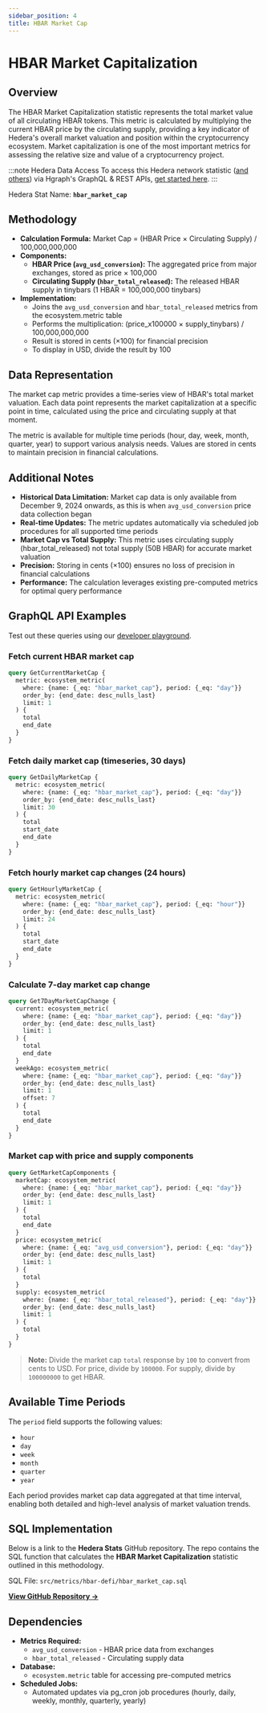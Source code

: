 ```yaml
---
sidebar_position: 4
title: HBAR Market Cap
---
```


# HBAR Market Capitalization

## Overview
The HBAR Market Capitalization statistic represents the total market value of all circulating HBAR tokens. This metric is calculated by multiplying the current HBAR price by the circulating supply, providing a key indicator of Hedera's overall market valuation and position within the cryptocurrency ecosystem. Market capitalization is one of the most important metrics for assessing the relative size and value of a cryptocurrency project.

:::note Hedera Data Access
To access this Hedera network statistic ([and others](/category/hedera-stats/)) via Hgraph's GraphQL & REST APIs, [get started here](https://www.hgraph.com/hedera).
:::

Hedera Stat Name: **`hbar_market_cap`**

## Methodology

- **Calculation Formula:** Market Cap = (HBAR Price × Circulating Supply) / 100,000,000,000
- **Components:**
  - **HBAR Price (`avg_usd_conversion`):** The aggregated price from major exchanges, stored as price × 100,000
  - **Circulating Supply (`hbar_total_released`):** The released HBAR supply in tinybars (1 HBAR = 100,000,000 tinybars)
- **Implementation:**
  - Joins the `avg_usd_conversion` and `hbar_total_released` metrics from the ecosystem.metric table
  - Performs the multiplication: (price_x100000 × supply_tinybars) / 100,000,000,000
  - Result is stored in cents (×100) for financial precision
  - To display in USD, divide the result by 100

## Data Representation

The market cap metric provides a time-series view of HBAR's total market valuation. Each data point represents the market capitalization at a specific point in time, calculated using the price and circulating supply at that moment.

The metric is available for multiple time periods (hour, day, week, month, quarter, year) to support various analysis needs. Values are stored in cents to maintain precision in financial calculations.

## Additional Notes

- **Historical Data Limitation:** Market cap data is only available from December 9, 2024 onwards, as this is when `avg_usd_conversion` price data collection began
- **Real-time Updates:** The metric updates automatically via scheduled job procedures for all supported time periods
- **Market Cap vs Total Supply:** This metric uses circulating supply (hbar_total_released) not total supply (50B HBAR) for accurate market valuation
- **Precision:** Storing in cents (×100) ensures no loss of precision in financial calculations
- **Performance:** The calculation leverages existing pre-computed metrics for optimal query performance

## GraphQL API Examples

Test out these queries using our [developer playground](https://dashboard.hgraph.com).

### Fetch current HBAR market cap

```graphql
query GetCurrentMarketCap {
  metric: ecosystem_metric(
    where: {name: {_eq: "hbar_market_cap"}, period: {_eq: "day"}}
    order_by: {end_date: desc_nulls_last}
    limit: 1
  ) {
    total
    end_date
  }
}
```

### Fetch daily market cap (timeseries, 30 days)

```graphql
query GetDailyMarketCap {
  metric: ecosystem_metric(
    where: {name: {_eq: "hbar_market_cap"}, period: {_eq: "day"}}
    order_by: {end_date: desc_nulls_last}
    limit: 30
  ) {
    total
    start_date
    end_date
  }
}
```

### Fetch hourly market cap changes (24 hours)

```graphql
query GetHourlyMarketCap {
  metric: ecosystem_metric(
    where: {name: {_eq: "hbar_market_cap"}, period: {_eq: "hour"}}
    order_by: {end_date: desc_nulls_last}
    limit: 24
  ) {
    total
    start_date
    end_date
  }
}
```

### Calculate 7-day market cap change

```graphql
query Get7DayMarketCapChange {
  current: ecosystem_metric(
    where: {name: {_eq: "hbar_market_cap"}, period: {_eq: "day"}}
    order_by: {end_date: desc_nulls_last}
    limit: 1
  ) {
    total
    end_date
  }
  weekAgo: ecosystem_metric(
    where: {name: {_eq: "hbar_market_cap"}, period: {_eq: "day"}}
    order_by: {end_date: desc_nulls_last}
    limit: 1
    offset: 7
  ) {
    total
    end_date
  }
}
```

### Market cap with price and supply components

```graphql
query GetMarketCapComponents {
  marketCap: ecosystem_metric(
    where: {name: {_eq: "hbar_market_cap"}, period: {_eq: "day"}}
    order_by: {end_date: desc_nulls_last}
    limit: 1
  ) {
    total
    end_date
  }
  price: ecosystem_metric(
    where: {name: {_eq: "avg_usd_conversion"}, period: {_eq: "day"}}
    order_by: {end_date: desc_nulls_last}
    limit: 1
  ) {
    total
  }
  supply: ecosystem_metric(
    where: {name: {_eq: "hbar_total_released"}, period: {_eq: "day"}}
    order_by: {end_date: desc_nulls_last}
    limit: 1
  ) {
    total
  }
}
```

> **Note:** Divide the market cap `total` response by `100` to convert from cents to USD. For price, divide by `100000`. For supply, divide by `100000000` to get HBAR.

## Available Time Periods

The `period` field supports the following values:

- `hour`
- `day`
- `week`
- `month`
- `quarter`
- `year`

Each period provides market cap data aggregated at that time interval, enabling both detailed and high-level analysis of market valuation trends.

## SQL Implementation

Below is a link to the **Hedera Stats** GitHub repository. The repo contains the SQL function that calculates the **HBAR Market Capitalization** statistic outlined in this methodology.

SQL File: `src/metrics/hbar-defi/hbar_market_cap.sql`

**[View GitHub Repository →](https://github.com/hgraph-io/hedera-stats)**

## Dependencies

- **Metrics Required:**
  - `avg_usd_conversion` - HBAR price data from exchanges
  - `hbar_total_released` - Circulating supply data
- **Database:**
  - `ecosystem.metric` table for accessing pre-computed metrics
- **Scheduled Jobs:**
  - Automated updates via pg_cron job procedures (hourly, daily, weekly, monthly, quarterly, yearly)